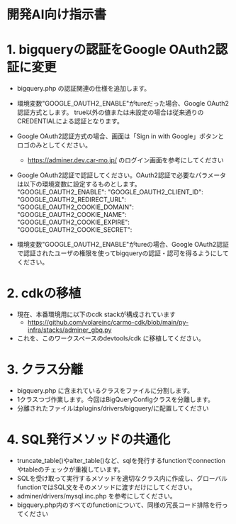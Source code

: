 # 開発AI向け指示書


# 1. bigqueryの認証をGoogle OAuth2認証に変更
* bigquery.php の認証関連の仕様を追加します。

* 環境変数"GOOGLE_OAUTH2_ENABLE"がtureだった場合、Google OAuth2認証方式とします。
	true以外の値または未設定の場合は従来通りのCREDENTIALによる認証となります。

* Google OAuth2認証方式の場合、画面は「Sign in with Google」ボタンとロゴのみとしてください。
    * https://adminer.dev.car-mo.jp/ のログイン画面を参考にしてください

* Google OAuth2認証で認証してください。OAuth2認証で必要なパラメータは以下の環境変数に設定するものとします。
	"GOOGLE_OAUTH2_ENABLE":
	"GOOGLE_OAUTH2_CLIENT_ID":
	"GOOGLE_OAUTH2_REDIRECT_URL":
	"GOOGLE_OAUTH2_COOKIE_DOMAIN":
	"GOOGLE_OAUTH2_COOKIE_NAME":
	"GOOGLE_OAUTH2_COOKIE_EXPIRE":
	"GOOGLE_OAUTH2_COOKIE_SECRET":

* 環境変数"GOOGLE_OAUTH2_ENABLE"がtureの場合、Google OAuth2認証で認証されたユーザの権限を使ってbigqueryの認証・認可を得るようにしてください。


# 2. cdkの移植
* 現在、本番環境用に以下のcdk stackが構成されています
	* https://github.com/volareinc/carmo-cdk/blob/main/py-infra/stacks/adminer_gbq.py
* これを、このワークスペースのdevtools/cdk に移植してください。



# 3. クラス分離
* bigquery.php に含まれているクラスをファイルに分割します。
* 1クラスつづ作業します。今回はBigQueryConfigクラスを分離します。
* 分離されたファイルはplugins/drivers/bigquery/に配置してください


# 4. SQL発行メソッドの共通化
* truncate_table()やalter_table()など、sqlを発行するfunctionでconnectionやtableのチェックが重複しています。
* SQLを受け取って実行するメソッドを適切なクラス内に作成し、グローバルfunctionではSQL文をそのメソッドに渡すだけにしてください。
* adminer/drivers/mysql.inc.php を参考にしてください。
* bigquery.php内のすべてのfunctionについて、同様の冗長コード排除を行ってください
